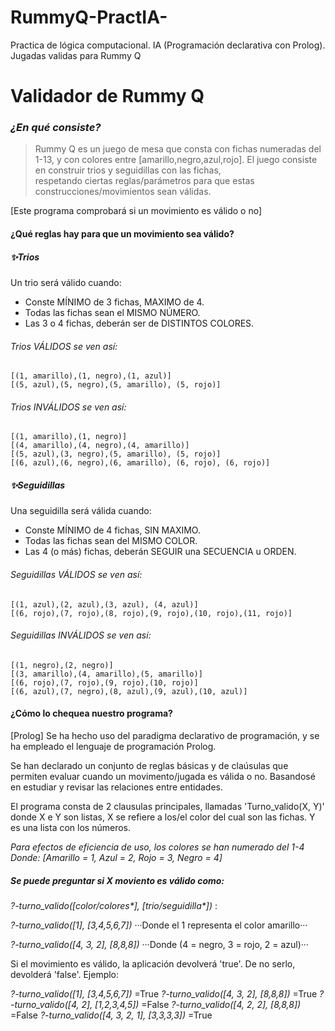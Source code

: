 # RummyQ-PractIA-
Practica de lógica computacional. IA (Programación declarativa con Prolog). Jugadas validas para Rummy Q

# Validador de Rummy Q

### _¿En qué consiste?_
> Rummy Q es un juego de mesa que consta con fichas numeradas 
> del 1-13, y con colores entre [amarillo,negro,azul,rojo].
> El juego consiste en construir trios y seguidillas con las fichas,  
> respetando ciertas reglas/parámetros para que estas   
> construcciones/movimientos sean válidas.  

[Este programa comprobará si un movimiento es válido o no]
#### ¿Qué reglas hay para que un movimiento sea válido?
#####  ✨Trios
Un trio será válido cuando:  
- Conste MÍNIMO de 3 fichas, MAXIMO de 4. 
- Todas las fichas sean el MISMO NÚMERO.
- Las 3 o 4 fichas, deberán ser de DISTINTOS COLORES. 

###### Trios VÁLIDOS se ven así: 
    [(1, amarillo),(1, negro),(1, azul)]
    [(5, azul),(5, negro),(5, amarillo), (5, rojo)]
###### Trios INVÁLIDOS se ven así: 
    [(1, amarillo),(1, negro)]
    [(4, amarillo),(4, negro),(4, amarillo)]
    [(5, azul),(3, negro),(5, amarillo), (5, rojo)]
    [(6, azul),(6, negro),(6, amarillo), (6, rojo), (6, rojo)]

#####  ✨Seguidillas 
Una seguidilla será válida cuando:  
- Conste MÍNIMO de 4 fichas, SIN MAXIMO. 
- Todas las fichas sean del MISMO COLOR.
- Las 4 (o más) fichas, deberán SEGUIR una SECUENCIA u ORDEN. 

###### Seguidillas VÁLIDOS se ven así: 
    [(1, azul),(2, azul),(3, azul), (4, azul)]
    [(6, rojo),(7, rojo),(8, rojo),(9, rojo),(10, rojo),(11, rojo)]
###### Seguidillas INVÁLIDOS se ven así: 
    [(1, negro),(2, negro)]
    [(3, amarillo),(4, amarillo),(5, amarillo)]
    [(6, rojo),(7, rojo),(9, rojo),(10, rojo)]
    [(6, azul),(7, negro),(8, azul),(9, azul),(10, azul)]

#### ¿Cómo lo chequea nuestro programa?
[Prolog]
Se ha hecho uso del paradigma declarativo de programación, y se ha empleado el lenguaje de programación Prolog. 

Se han declarado un conjunto de reglas básicas y de claúsulas que permiten evaluar cuando un movimento/jugada es válida o no. Basandosé en estudiar y revisar las relaciones entre entidades. 

El programa consta de 2 clausulas principales, llamadas 'Turno_valido(X, Y)' donde X e Y son listas, X se refiere a los/el color del cual son las fichas. Y es una lista con los números. 

*Para efectos de eficiencia de uso, los colores se han numerado del 1-4*
*Donde: [Amarillo = 1, Azul = 2, Rojo = 3, Negro = 4]*
##### Se puede preguntar si X moviento es válido como: 
_?-turno_valido([color/colores*], [trio/seguidilla*])_ :

_?-turno_valido([1], [3,4,5,6,7])_
    ···Donde el 1 representa el color amarillo···
    
_?-turno_valido([4, 3, 2], [8,8,8])_
 ···Donde (4 = negro, 3 = rojo, 2 = azul)···

Si el movimiento es válido, la aplicación devolverá 'true'. De no serlo, devolderá 'false'. Ejemplo: 

_?-turno_valido([1], [3,4,5,6,7])_
=True
_?-turno_valido([4, 3, 2], [8,8,8])_
=True
_?-turno_valido([4, 2], [1,2,3,4,5])_
=False
_?-turno_valido([4, 2, 2], [8,8,8])_
=False
_?-turno_valido([4, 3, 2, 1], [3,3,3,3])_
=True
